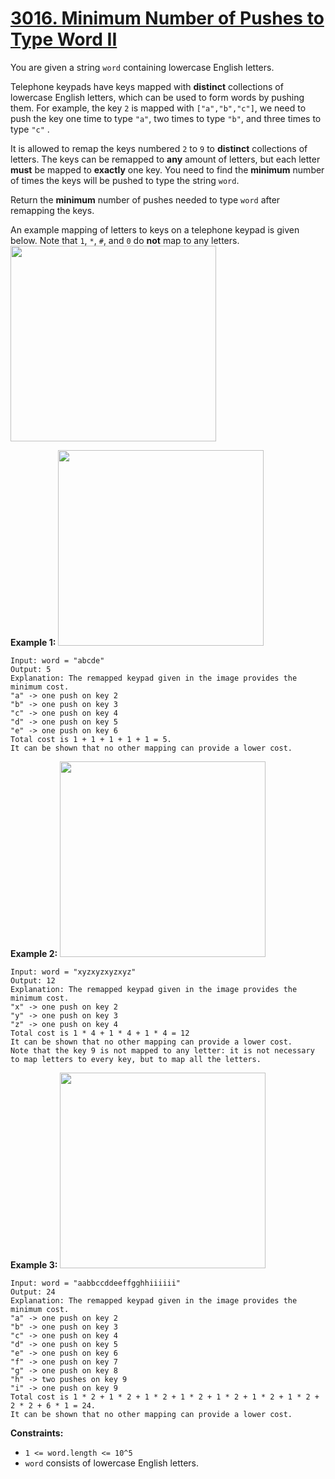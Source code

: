 # [3016. Minimum Number of Pushes to Type Word II](https://leetcode.com/problems/minimum-number-of-pushes-to-type-word-ii/description/)

You are given a string `word` containing lowercase English letters.

Telephone keypads have keys mapped with **distinct**  collections of lowercase English letters, which can be used to form words by pushing them. For example, the key `2` is mapped with `["a","b","c"]`, we need to push the key one time to type `"a"`, two times to type `"b"`, and three times to type `"c"` .

It is allowed to remap the keys numbered `2` to `9` to **distinct**  collections of letters. The keys can be remapped to **any**  amount of letters, but each letter **must**  be mapped to **exactly**  one key. You need to find the **minimum**  number of times the keys will be pushed to type the string `word`.

Return the **minimum**  number of pushes needed to type `word` after remapping the keys.

An example mapping of letters to keys on a telephone keypad is given below. Note that `1`, `*`, `#`, and `0` do **not**  map to any letters.
<img alt="" src="https://assets.leetcode.com/uploads/2023/12/26/keypaddesc.png" style="width: 329px; height: 313px;">

**Example 1:** 
<img alt="" src="https://assets.leetcode.com/uploads/2023/12/26/keypadv1e1.png" style="width: 329px; height: 313px;">

```
Input: word = "abcde"
Output: 5
Explanation: The remapped keypad given in the image provides the minimum cost.
"a" -> one push on key 2
"b" -> one push on key 3
"c" -> one push on key 4
"d" -> one push on key 5
"e" -> one push on key 6
Total cost is 1 + 1 + 1 + 1 + 1 = 5.
It can be shown that no other mapping can provide a lower cost.
```

**Example 2:** 
<img alt="" src="https://assets.leetcode.com/uploads/2023/12/26/keypadv2e2.png" style="width: 329px; height: 313px;">

```
Input: word = "xyzxyzxyzxyz"
Output: 12
Explanation: The remapped keypad given in the image provides the minimum cost.
"x" -> one push on key 2
"y" -> one push on key 3
"z" -> one push on key 4
Total cost is 1 * 4 + 1 * 4 + 1 * 4 = 12
It can be shown that no other mapping can provide a lower cost.
Note that the key 9 is not mapped to any letter: it is not necessary to map letters to every key, but to map all the letters.
```

**Example 3:** 
<img alt="" src="https://assets.leetcode.com/uploads/2023/12/27/keypadv2.png" style="width: 329px; height: 313px;">

```
Input: word = "aabbccddeeffgghhiiiiii"
Output: 24
Explanation: The remapped keypad given in the image provides the minimum cost.
"a" -> one push on key 2
"b" -> one push on key 3
"c" -> one push on key 4
"d" -> one push on key 5
"e" -> one push on key 6
"f" -> one push on key 7
"g" -> one push on key 8
"h" -> two pushes on key 9
"i" -> one push on key 9
Total cost is 1 * 2 + 1 * 2 + 1 * 2 + 1 * 2 + 1 * 2 + 1 * 2 + 1 * 2 + 2 * 2 + 6 * 1 = 24.
It can be shown that no other mapping can provide a lower cost.
```

**Constraints:** 

- `1 <= word.length <= 10^5`
- `word` consists of lowercase English letters.

